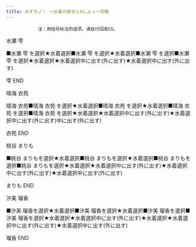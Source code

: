 ```yaml
---
title: みずカノ！ ～水着の彼女とHしよっ～攻略
---
```


                注：用括号标注的选项，请自行回收CG。

水瀬 雫

■水瀬 雫 を選択★水着選択■水瀬 雫 を選択★水着選択■水瀬 雫 を選択■水瀬 雫 を選択★水着選択★水着選択中に出す(外に出す)★水着選択中に出す(外に出す)

雫 END

晴海 衣苑

晴海 衣苑■晴海 衣苑 を選択★水着選択■晴海 衣苑 を選択★水着選択■晴海 衣苑 を選択■晴海 衣苑 を選択★水着選択★水着選択中に出す(外に出す)★水着選択中に出す(外に出す)中に出す(外に出す)

衣苑 END

桃谷 まりも

■桃谷 まりもを選択★水着選択■桃谷 まりもを選択★水着選択■桃谷 まりもを選択■桃谷 まりもを選択★水着選択★水着選択中に出す(外に出す)★水着選択中に出す(外に出す)★水着選択中に出す(外に出す)

まりも END

汐美 瑠香

■汐美 瑠香を選択★水着選択■汐美 瑠香を選択★水着選択■汐美 瑠香を選択■汐美 瑠香を選択★水着選択★水着選択中に出す(外に出す)★水着選択★水着選択中に出す(外に出す)★水着選択中に出す(外に出す)

瑠香 END
              
